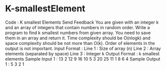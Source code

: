# K-smallestElement


Code : K smallest Elements
Send Feedback
You are given with an integer k and an array of integers that contain numbers in random order. Write a program to find k smallest numbers from given array. You need to save them in an array and return it.
Time complexity should be O(nlogk) and space complexity should be not more than O(k).
Order of elements in the output is not important.
Input Format :
Line 1 : Size of array (n)
Line 2 : Array elements (separated by space)
Line 3 : Integer k
Output Format :
k smallest elements
Sample Input 1 :
13
2 12 9 16 10 5 3 20 25 11 1 8 6 
4
Sample Output 1 :
5
3
2
1
